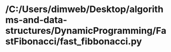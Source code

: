 # /C:/Users/dimweb/Desktop/algorithms-and-data-structures/DynamicProgramming/FastFibonacci/fast_fibbonacci.py
